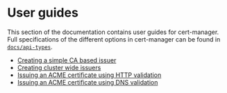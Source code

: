 # User guides

This section of the documentation contains user guides for cert-manager. Full specifications of the different options in cert-manager can be found in [`docs/api-types`](../api-types).

* [Creating a simple CA based issuer](ca-based-issuer.md)
* [Creating cluster wide issuers](cluster-issuers.md)
* [Issuing an ACME certificate using HTTP validation](acme-http-validation.md)
* [Issuing an ACME certificate using DNS validation](acme-dns-validation.md)